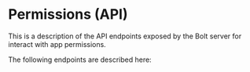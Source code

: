 # Permissions \(API\)

This is a description of the API endpoints exposed by the Bolt server for interact with app permissions.

The following endpoints are described here:



